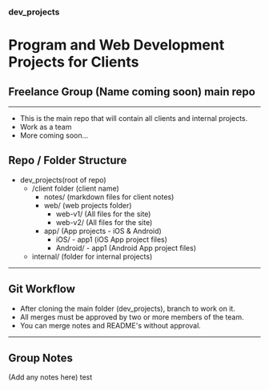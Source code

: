 ### dev_projects
# Program and Web Development Projects for Clients
## Freelance Group (Name coming soon) main repo
---
+ This is the main repo that will contain all clients and internal projects.
+ Work as a team
+ More coming soon...
## Repo / Folder Structure
+ dev_projects(root of repo)
	+ /client folder (client name)
		+ notes/ (markdown files for client notes)
		+ web/ (web projects folder)
			+ web-v1/ (All files for the site)
			+ web-v2/ (All files for the site)
		+ app/ (App projects - iOS & Android)
			+ iOS/ - app1 (iOS App project files)
			+ Android/ - app1 (Android App project files)
	+ internal/ (folder for internal projects)
---
## Git Workflow
- After cloning the main folder (dev_projects), branch to work on it.
- All merges must be approved by two or more members of the team.
- You can merge notes and README's without approval.
---
## Group Notes
(Add any notes here)
test
